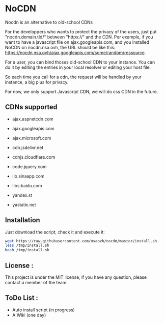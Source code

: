 # NoCDN
Nocdn is an alternative to old-school CDNs

For the developpers who wants to protect the privacy of the users, just put "nocdn.domain.tld/" between "https://" and the CDN.
Per example, if you want to have a javascript file on ajax.googleapis.com, and you installed NoCDN on nocdn.nsa.ovh, the URL should be like this: https://nocdn.nsa.ovh/ajax.googleapis.com/some/random/ressource.

For a user, you can bind thoses old-school CDN to your instance.
You can do it by editing the entries in your local resolver or editing your host file.

So each time you call for a cdn, the request will be handled by your instance, a big plus for privacy.

For now, we only support Javascript CDN, we will do css CDN in the future.

## CDNs supported

- ajax.aspnetcdn.com
- ajax.googleapis.com
- ajax.microsoft.com
- cdn.jsdelivr.net

- cdnjs.cloudflare.com
- code.jquery.com
- lib.sinaapp.com
- libs.baidu.com
- yandex.st
- yastatic.net

## Installation
Just download the script, check it and execute it:
```sh
wget https://raw.githubusercontent.com/nsaovh/nocdn/master/install.sh -O /tmp/install.sh
less /tmp/install.sh
bash /tmp/install.sh
```

## License :

This project is under the MIT license, if you have any question, please contact a member of the team.

## ToDo List :

- Auto install script (in progress)
- A Wiki (one day)
